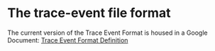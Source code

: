 # The trace-event file format

The current version of the Trace Event Format is housed in a Google Document:
[Trace Event Format Definition](https://docs.google.com/document/d/1CvAClvFfyA5R-PhYUmn5OOQtYMH4h6I0nSsKchNAySU/edit?usp=sharing)
